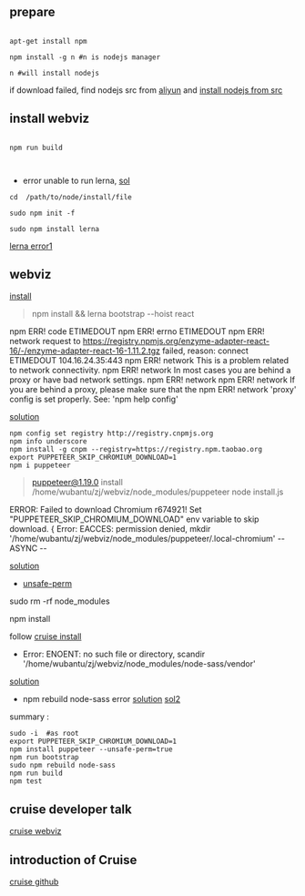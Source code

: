 
## prepare

```shell

apt-get install npm

npm install -g n #n is nodejs manager 

n #will install nodejs

```

if download failed, find nodejs src from [aliyun](https://npm.taobao.org/mirrors/node/v10.16.2/) and [install nodejs from src](https://www.techaroha.com/install-node-js-source-code/)


## install webviz 

```shell

npm run build



``` 


* error unable to run lerna, [sol](https://stackoverflow.com/questions/50522215/unable-to-run-lernas-command)


```shell
cd  /path/to/node/install/file 

sudo npm init -f 

sudo npm install lerna 

```

[lerna error1](https://blog.csdn.net/li11_/article/details/87452242)



## webviz 

[install](https://github.com/cruise-automation/webviz#developing)


> npm install && lerna bootstrap --hoist react

npm ERR! code ETIMEDOUT
npm ERR! errno ETIMEDOUT
npm ERR! network request to https://registry.npmjs.org/enzyme-adapter-react-16/-/enzyme-adapter-react-16-1.11.2.tgz failed, reason: connect ETIMEDOUT 104.16.24.35:443
npm ERR! network This is a problem related to network connectivity.
npm ERR! network In most cases you are behind a proxy or have bad network settings.
npm ERR! network 
npm ERR! network If you are behind a proxy, please make sure that the
npm ERR! network 'proxy' config is set properly.  See: 'npm help config'

 

[solution](https://www.jianshu.com/p/d69b1d8bc2a6)

```shell
npm config set registry http://registry.cnpmjs.org
npm info underscore 
npm install -g cnpm --registry=https://registry.npm.taobao.org
export PUPPETEER_SKIP_CHROMIUM_DOWNLOAD=1
npm i puppeteer

``` 

> puppeteer@1.19.0 install /home/wubantu/zj/webviz/node_modules/puppeteer
> node install.js

ERROR: Failed to download Chromium r674921! Set "PUPPETEER_SKIP_CHROMIUM_DOWNLOAD" env variable to skip download.
{ Error: EACCES: permission denied, mkdir '/home/wubantu/zj/webviz/node_modules/puppeteer/.local-chromium'
  -- ASYNC --


[solution](https://www.jianshu.com/p/d69b1d8bc2a6)





* [unsafe-perm](https://stackoverflow.com/questions/48869749/npm-install-puppeteer-showing-permission-denied-errors)

sudo rm -rf node_modules

npm install 


follow  [cruise install](https://github.com/cruise-automation/webviz#developing)

* Error: ENOENT: no such file or directory, scandir '/home/wubantu/zj/webviz/node_modules/node-sass/vendor'

[solution](https://github.com/sass/node-sass/issues/1579)



* npm rebuild node-sass error
[solution](https://github.com/nodejs/node-gyp/issues/1133)
[sol2](https://github.com/nodejs/node-gyp/issues/1020)



 
summary :

```shell
sudo -i  #as root
export PUPPETEER_SKIP_CHROMIUM_DOWNLOAD=1 
npm install puppeteer --unsafe-perm=true
npm run bootstrap
sudo npm rebuild node-sass 
npm run build
npm test
```


















## cruise developer talk

[cruise webviz](https://discourse.ros.org/t/webviz-ros-data-visualization-in-the-browser/9783)


## introduction of Cruise 

[cruise github](https://github.com/cruise-automation)


